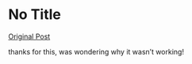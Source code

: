 # No Title

[Original Post](https://discourse.onlinedegree.iitm.ac.in/t/165959/157)

<p>thanks for this, was wondering why it wasn’t working!</p>